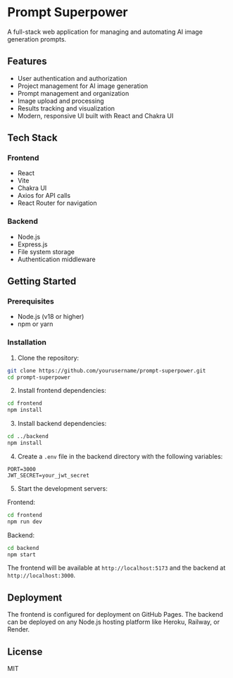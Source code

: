 # Prompt Superpower

A full-stack web application for managing and automating AI image generation prompts.

## Features

- User authentication and authorization
- Project management for AI image generation
- Prompt management and organization
- Image upload and processing
- Results tracking and visualization
- Modern, responsive UI built with React and Chakra UI

## Tech Stack

### Frontend
- React
- Vite
- Chakra UI
- Axios for API calls
- React Router for navigation

### Backend
- Node.js
- Express.js
- File system storage
- Authentication middleware

## Getting Started

### Prerequisites
- Node.js (v18 or higher)
- npm or yarn

### Installation

1. Clone the repository:
```bash
git clone https://github.com/yourusername/prompt-superpower.git
cd prompt-superpower
```

2. Install frontend dependencies:
```bash
cd frontend
npm install
```

3. Install backend dependencies:
```bash
cd ../backend
npm install
```

4. Create a `.env` file in the backend directory with the following variables:
```
PORT=3000
JWT_SECRET=your_jwt_secret
```

5. Start the development servers:

Frontend:
```bash
cd frontend
npm run dev
```

Backend:
```bash
cd backend
npm start
```

The frontend will be available at `http://localhost:5173` and the backend at `http://localhost:3000`.

## Deployment

The frontend is configured for deployment on GitHub Pages. The backend can be deployed on any Node.js hosting platform like Heroku, Railway, or Render.

## License

MIT